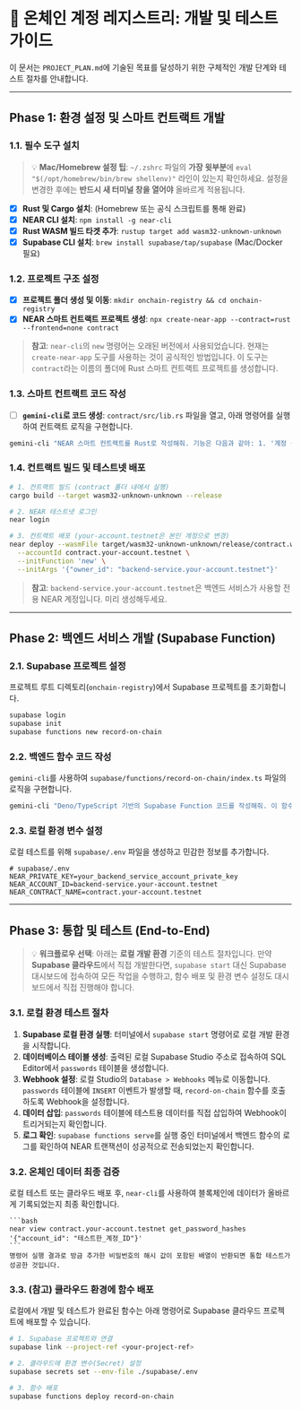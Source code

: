 # 🚀 온체인 계정 레지스트리: 개발 및 테스트 가이드

이 문서는 `PROJECT_PLAN.md`에 기술된 목표를 달성하기 위한 구체적인 개발 단계와 테스트 절차를 안내합니다.

---

## Phase 1: 환경 설정 및 스마트 컨트랙트 개발

### 1.1. 필수 도구 설치

> 💡 **Mac/Homebrew 설정 팁**: `~/.zshrc` 파일의 **가장 윗부분**에 `eval "$(/opt/homebrew/bin/brew shellenv)"` 라인이 있는지 확인하세요. 설정을 변경한 후에는 **반드시 새 터미널 창을 열어야** 올바르게 적용됩니다.

- [x] **Rust 및 Cargo 설치**: (Homebrew 또는 공식 스크립트를 통해 완료)
- [x] **NEAR CLI 설치**: `npm install -g near-cli`
- [x] **Rust WASM 빌드 타겟 추가**: `rustup target add wasm32-unknown-unknown`
- [x] **Supabase CLI 설치**: `brew install supabase/tap/supabase` (Mac/Docker 필요)

### 1.2. 프로젝트 구조 설정

- [x] **프로젝트 폴더 생성 및 이동**: `mkdir onchain-registry && cd onchain-registry`
- [x] **NEAR 스마트 컨트랙트 프로젝트 생성**: `npx create-near-app --contract=rust --frontend=none contract`

> **참고**: `near-cli`의 `new` 명령어는 오래된 버전에서 사용되었습니다. 현재는 `create-near-app` 도구를 사용하는 것이 공식적인 방법입니다. 이 도구는 `contract`라는 이름의 폴더에 Rust 스마트 컨트랙트 프로젝트를 생성합니다.

### 1.3. 스마트 컨트랙트 코드 작성

- [ ] **`gemini-cli`로 코드 생성**: `contract/src/lib.rs` 파일을 열고, 아래 명령어를 실행하여 컨트랙트 로직을 구현합니다.

```bash
gemini-cli "NEAR 스마트 컨트랙트를 Rust로 작성해줘. 기능은 다음과 같아: 1. '계정 식별자(String)'를 키로, '비밀번호 해시 목록(Vec<String>)'을 값으로 가지는 UnorderedMap을 상태로 관리. 2. 컨트랙트 소유자만 호출할 수 있는 'add_password_hash(account_id, password_hash)' 함수 구현. 3. 특정 계정의 해시 목록을 조회하는 'get_password_hashes(account_id)' 뷰 함수 구현. 이 코드를 contract/src/lib.rs 파일에 적용해줘."
```

### 1.4. 컨트랙트 빌드 및 테스트넷 배포

```bash
# 1. 컨트랙트 빌드 (contract 폴더 내에서 실행)
cargo build --target wasm32-unknown-unknown --release

# 2. NEAR 테스트넷 로그인
near login

# 3. 컨트랙트 배포 (your-account.testnet은 본인 계정으로 변경)
near deploy --wasmFile target/wasm32-unknown-unknown/release/contract.wasm \
  --accountId contract.your-account.testnet \
  --initFunction 'new' \
  --initArgs '{"owner_id": "backend-service.your-account.testnet"}'
```

> **참고**: `backend-service.your-account.testnet`은 백엔드 서비스가 사용할 전용 NEAR 계정입니다. 미리 생성해두세요.

---

## Phase 2: 백엔드 서비스 개발 (Supabase Function)

### 2.1. Supabase 프로젝트 설정

프로젝트 루트 디렉토리(`onchain-registry`)에서 Supabase 프로젝트를 초기화합니다.

```bash
supabase login
supabase init
supabase functions new record-on-chain
```

### 2.2. 백엔드 함수 코드 작성

`gemini-cli`를 사용하여 `supabase/functions/record-on-chain/index.ts` 파일의 로직을 구현합니다.

```bash
gemini-cli "Deno/TypeScript 기반의 Supabase Function 코드를 작성해줘. 이 함수는 Supabase Webhook으로부터 'record' 객체를 JSON으로 받아. 'record'에는 'account_identifier'와 'password' 필드가 있어. 함수는 다음 작업을 수행해야 해: 1. 'password'를 SHA-256으로 해싱. 2. near-api-js를 사용해 이전에 배포한 NEAR 스마트 컨트랙트의 'add_password_hash' 함수를 호출하여 'account_identifier'와 해싱된 비밀번호를 인자로 전달. 환경 변수에서 NEAR 계정 정보와 컨트랙트 주소를 가져오도록 해. 이 코드를 supabase/functions/record-on-chain/index.ts 파일에 적용해줘."
```

### 2.3. 로컬 환경 변수 설정

로컬 테스트를 위해 `supabase/.env` 파일을 생성하고 민감한 정보를 추가합니다.

```
# supabase/.env
NEAR_PRIVATE_KEY=your_backend_service_account_private_key
NEAR_ACCOUNT_ID=backend-service.your-account.testnet
NEAR_CONTRACT_NAME=contract.your-account.testnet
```

---

## Phase 3: 통합 및 테스트 (End-to-End)

> 💡 **워크플로우 선택**: 아래는 **로컬 개발 환경** 기준의 테스트 절차입니다. 만약 **Supabase 클라우드**에서 직접 개발한다면, `supabase start` 대신 Supabase 대시보드에 접속하여 모든 작업을 수행하고, 함수 배포 및 환경 변수 설정도 대시보드에서 직접 진행해야 합니다.

### 3.1. 로컬 환경 테스트 절차

1.  **Supabase 로컬 환경 실행**: 터미널에서 `supabase start` 명령어로 로컬 개발 환경을 시작합니다.
2.  **데이터베이스 테이블 생성**: 출력된 로컬 Supabase Studio 주소로 접속하여 SQL Editor에서 `passwords` 테이블을 생성합니다.
3.  **Webhook 설정**: 로컬 Studio의 `Database > Webhooks` 메뉴로 이동합니다. `passwords` 테이블에 `INSERT` 이벤트가 발생할 때, `record-on-chain` 함수를 호출하도록 Webhook을 설정합니다.
4.  **데이터 삽입**: `passwords` 테이블에 테스트용 데이터를 직접 삽입하여 Webhook이 트리거되는지 확인합니다.
5.  **로그 확인**: `supabase functions serve`를 실행 중인 터미널에서 백엔드 함수의 로그를 확인하여 NEAR 트랜잭션이 성공적으로 전송되었는지 확인합니다.

### 3.2. 온체인 데이터 최종 검증

로컬 테스트 또는 클라우드 배포 후, `near-cli`를 사용하여 블록체인에 데이터가 올바르게 기록되었는지 최종 확인합니다.

    ```bash
    near view contract.your-account.testnet get_password_hashes '{"account_id": "테스트한_계정_ID"}'
    ```
    명령어 실행 결과로 방금 추가한 비밀번호의 해시 값이 포함된 배열이 반환되면 통합 테스트가 성공한 것입니다.

### 3.3. (참고) 클라우드 환경에 함수 배포

로컬에서 개발 및 테스트가 완료된 함수는 아래 명령어로 Supabase 클라우드 프로젝트에 배포할 수 있습니다.

```bash
# 1. Supabase 프로젝트와 연결
supabase link --project-ref <your-project-ref>

# 2. 클라우드에 환경 변수(Secret) 설정
supabase secrets set --env-file ./supabase/.env

# 3. 함수 배포
supabase functions deploy record-on-chain
```
